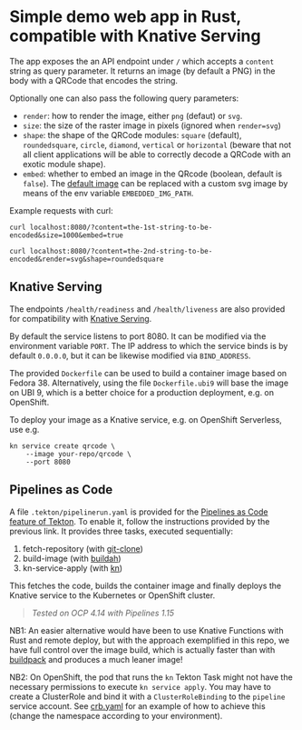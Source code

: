 # Simple demo web app in Rust, compatible with Knative Serving

The app exposes the an API endpoint under `/` which accepts a `content` string as query parameter. It returns an image (by default a PNG) in the body with a QRCode that encodes the string.

Optionally one can also pass the following query parameters:

* `render`: how to render the image, either `png` (defaut) or `svg`.
* `size`: the size of the raster image in pixels (ignored when `render=svg`)
* `shape`: the shape of the QRCode modules: `square` (default), `roundedsquare`, `circle`, `diamond`, `vertical` or `horizontal` 
  (beware that not all client applications will be able to correctly decode a QRCode with an exotic module shape).
* `embed`: whether to embed an image in the QRcode (boolean, default is `false`). 
   The [default image](./assets/thehat.svg) can be replaced with a custom svg image 
   by means of the env variable `EMBEDDED_IMG_PATH`.

Example requests with curl:

```none
curl localhost:8080/?content=the-1st-string-to-be-encoded&size=1000&embed=true

curl localhost:8080/?content=the-2nd-string-to-be-encoded&render=svg&shape=roundedsquare
```

## Knative Serving

The endpoints `/health/readiness` and `/health/liveness` are also provided for compatibility with [Knative Serving](https://knative.dev/docs/serving/).

By default the service listens to port 8080. It can be modified via the environment variable `PORT`.
The IP address to which the service binds is by default `0.0.0.0`, but it can be likewise modified via `BIND_ADDRESS`.

The provided `Dockerfile` can be used to build a container image based on Fedora 38. 
Alternatively, using the file `Dockerfile.ubi9` will base the image on UBI 9, 
which is a better choice for a production deployment, e.g. on OpenShift.

To deploy your image as a Knative service, e.g. on OpenShift Serverless, use e.g.

```none
kn service create qrcode \
    --image your-repo/qrcode \
    --port 8080 
```

## Pipelines as Code

A file `.tekton/pipelinerun.yaml` is provided for the [Pipelines as Code feature of Tekton](https://pipelinesascode.com/). 
To enable it, follow the instructions provided by the previous link. It provides three tasks, executed sequentially:

1. fetch-repository (with [git-clone](https://hub.tekton.dev/tekton/task/git-clone))
2. build-image (with [buildah](https://hub.tekton.dev/tekton/task/buildah))
3. kn-service-apply (with [kn](https://hub.tekton.dev/tekton/task/kn))

This fetches the code, builds the container image and finally deploys the Knative service 
to the Kubernetes or OpenShift cluster.

> _Tested on OCP 4.14 with Pipelines 1.15_

NB1: An easier alternative would have been to use Knative Functions with Rust and remote deploy, but with the approach exemplified in this repo, we have full control over the image build, which is actually faster than with [buildpack](https://github.com/paketo-community/rust-dist) and produces a much leaner image!

NB2: On OpenShift, the pod that runs the `kn` Tekton Task might not have the necessary permissions to execute `kn service apply`. You may have to create a ClusterRole and bind it with a `ClusterRoleBinding` to the `pipeline` service account. 
See [crb.yaml](crb.yaml) for an example of how to achieve this (change the namespace according to your environment).